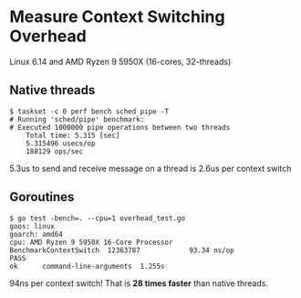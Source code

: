 
# Measure Context Switching Overhead

Linux 6.14 and AMD Ryzen 9 5950X (16-cores, 32-threads)

## Native threads

```
$ taskset -c 0 perf bench sched pipe -T
# Running 'sched/pipe' benchmark:
# Executed 1000000 pipe operations between two threads
    Total time: 5.315 [sec]
    5.315496 usecs/op
    188129 ops/sec
```

5.3us to send and receive message on a thread is 2.6us per context switch

## Goroutines

```
$ go test -bench=. --cpu=1 overhead_test.go
goos: linux
goarch: amd64
cpu: AMD Ryzen 9 5950X 16-Core Processor
BenchmarkContextSwitch 	12363787	        93.34 ns/op
PASS
ok  	command-line-arguments	1.255s
```

94ns per context switch! That is **28 times faster** than native threads.

